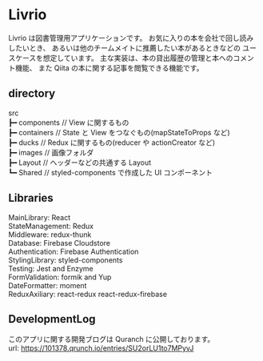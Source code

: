 # Livrio

Livrio は図書管理用アプリケーションです。
お気に入りの本を会社で回し読みしたいとき、
あるいは他のチームメイトに推薦したい本があるときなどの
ユースケースを想定しています。
主な実装は、本の貸出履歴の管理と本へのコメント機能、
また Qiita の本に関する記事を閲覧できる機能です。

## directory

src  
┣━ components // View に関するもの  
┣━ containers // State と View をつなぐもの(mapStateToProps など)  
┣━ ducks // Redux に関するもの(reducer や actionCreator など)  
┣━ images // 画像フォルダ  
┣━ Layout // ヘッダーなどの共通する Layout  
┗━ Shared // styled-components で作成した UI コンポーネント

## Libraries

MainLibrary: React  
StateManagement: Redux  
Middleware: redux-thunk  
Database: Firebase Cloudstore  
Authentication: Firebase Authentication  
StylingLibrary: styled-components  
Testing: Jest and Enzyme  
FormValidation: formik and Yup  
DateFormatter: moment  
ReduxAxiliary: react-redux react-redux-firebase

## DevelopmentLog

このアプリに関する開発ブログは Quranch に公開しております。  
url: <https://101378.qrunch.io/entries/SU2orLU1to7MPyvJ>
